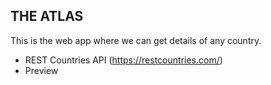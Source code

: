 ## THE ATLAS

This is the web app where we can get details of any country.
 - REST Countries API (https://restcountries.com/)
 - Preview 
